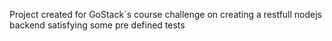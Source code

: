 Project created for GoStack`s course challenge on creating a restfull nodejs backend satisfying some pre defined tests